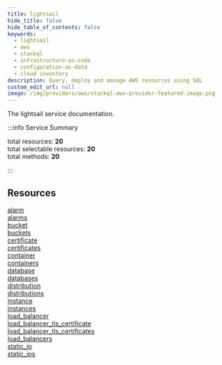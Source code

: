 ```yaml
---
title: lightsail
hide_title: false
hide_table_of_contents: false
keywords:
  - lightsail
  - aws
  - stackql
  - infrastructure-as-code
  - configuration-as-data
  - cloud inventory
description: Query, deploy and manage AWS resources using SQL
custom_edit_url: null
image: /img/providers/aws/stackql-aws-provider-featured-image.png
---
```


The lightsail service documentation.

:::info Service Summary

<div class="row">
<div class="providerDocColumn">
<span>total resources:&nbsp;<b>20</b></span><br />
<span>total selectable resources:&nbsp;<b>20</b></span><br />
<span>total methods:&nbsp;<b>20</b></span><br />
</div>
</div>

:::

## Resources
<div class="row">
<div class="providerDocColumn">
<a href="/providers/awscc/lightsail/alarm/">alarm</a><br />
<a href="/providers/awscc/lightsail/alarms/">alarms</a><br />
<a href="/providers/awscc/lightsail/bucket/">bucket</a><br />
<a href="/providers/awscc/lightsail/buckets/">buckets</a><br />
<a href="/providers/awscc/lightsail/certificate/">certificate</a><br />
<a href="/providers/awscc/lightsail/certificates/">certificates</a><br />
<a href="/providers/awscc/lightsail/container/">container</a><br />
<a href="/providers/awscc/lightsail/containers/">containers</a><br />
<a href="/providers/awscc/lightsail/database/">database</a><br />
<a href="/providers/awscc/lightsail/databases/">databases</a>
</div>
<div class="providerDocColumn">
<a href="/providers/awscc/lightsail/distribution/">distribution</a><br />
<a href="/providers/awscc/lightsail/distributions/">distributions</a><br />
<a href="/providers/awscc/lightsail/instance/">instance</a><br />
<a href="/providers/awscc/lightsail/instances/">instances</a><br />
<a href="/providers/awscc/lightsail/load_balancer/">load_balancer</a><br />
<a href="/providers/awscc/lightsail/load_balancer_tls_certificate/">load_balancer_tls_certificate</a><br />
<a href="/providers/awscc/lightsail/load_balancer_tls_certificates/">load_balancer_tls_certificates</a><br />
<a href="/providers/awscc/lightsail/load_balancers/">load_balancers</a><br />
<a href="/providers/awscc/lightsail/static_ip/">static_ip</a><br />
<a href="/providers/awscc/lightsail/static_ips/">static_ips</a>
</div>
</div>